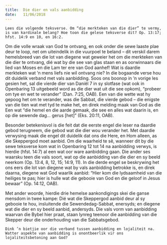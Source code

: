 ```yaml
---
title:  Die dier en vals aanbidding
date:   11/06/2018
---
```


`Lees die volgende teksverse. Om “die merkteken van die dier” te vermy, is van kardinale belang? Hoe toon die gelese teksverse dit? Op. 13:17; hfst. 14:9 en 10, en 16:2.` 

Om die volle wraak van God te ontvang, en ook onder die sewe laaste plae deur te loop, net om uiteindelik in die vuurpoel te beland – dit verskil darem hemelsbreed van die lot van diegene wat geweier het om die merkteken van die dier te ontvang, dié wat by die see van glas staan en as oorwinnaars die lied van Moses en die Lam ter ere van God aanhef! Wat is daardie merkteken wat ’n mens liefs nie wil ontvang nie? In die bogaande verse hou dit duidelik verband met vals aanbidding. Soos ons boonop in ’n vorige les gesien het, sal die vierde dier van Daniël 7 in sy slotfase (wat ook in Openbaring 13 uitgebeeld word as die dier wat uit die see opkom), “probeer om tye en wet te verander” (Dan. 7:25, OAB). Een van die wette wat hy gepoog het om te verander, was die Sabbat, die vierde gebod – die enigste van die tien wat met tyd te make het, en direk melding maak van God as die Een wat “die hemel en die aarde gemaak, die see en alles wat daarin is, en op die sewende dag… gerus [het]” (Eks. 20:11, OAB). 

Besonder betekenisvol is die feit dat die eerste engel die leser na daardie gebod terugneem, die gebod wat die dier wou verander het. Met daardie verwysing maak die engel dit duidelik dat ons die Here, en Hom alleen, as die Skeppergod moet aanbid. Om die waarheid te sê, wanneer dit by die sewe teksverse kom wat in Openbaring 12 tot 14 na aanbidding verwys, is hierdie (hfst. 14:7) al een wat oor ware aanbidding gaan. Die ander ses waarsku teen die vals soort, wat op die aanbidding van die dier en sy beeld neerkom (Op. 13:4, 8, 12, 15; 14:9, 11). In die derde engel se beskrywing het ons eers die lot van diegene wat by vals aanbidding betrokke is, en direk daarna, diegene wat God waarlik aanbid: “Hier kom die lydsaamheid van die heiliges te pas; hier is hulle wat die gebooie van God en die geloof in Jesus bewaar” (Op. 14:12, OAB). 

Met ander woorde, hierdie drie hemelse aankondigings skei die ganse mensdom in twee kampe: Dié wat die Skeppergod aanbid deur al sy gebooie te hou, insluitende die Sewendedag-Sabbat, enersyds; en diegene wat die dier en sy beeld aanbid, andersyds. Die vals vorm van aanbidding waarvan die Bybel hier praat, staan lynreg teenoor die aanbidding van die Skepper deur die onderhouding van die Sabbatsgebod. 

`Dink ’n bietjie oor die verband tussen aanbidding en lojaliteit na. Watter aspekte van aanbidding is onontbeerlik vir ons lojaliteitsbetoning aan God?`